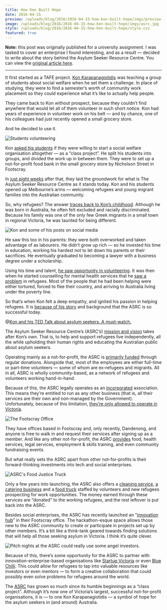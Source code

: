 ```yaml
---
title: How Kon Built Hope
date: 2016-04-15
preview: /uploads/blog/2016/2016-04-15-how-kon-built-hope/imgs/preview.jpg
image: /uploads/blog/2016/2016-04-15-how-kon-built-hope/imgs/asrc.jpg
style: /uploads/blog/2016/2016-04-15-how-kon-built-hope/style.css
featured: true
---
```


**Note:** this post was originally published for a university assignment. I was tasked to cover an enterprise I found interesting, and as a result — decided to write about the story behind the Asylum Seeker Resource Centre. You can view the [original article here](http://cjmlgrto.tumblr.com/post/142767920215/how-kon-built-hope).

---

It first started as a TAFE project. [Kon Karapanagiotidis](https://twitter.com/Kon__K) was teaching a group of students about social welfare when he set them a challenge. In place of studying, they were to find a semester’s worth of community work placement so they could experience what it’s like to actually help people.

They came back to Kon without prospect, because they couldn’t find anywhere that would let all of them volunteer in such short notice. Kon had years of experience in volunteer work on his belt — and by chance, one of his colleagues had just recently opened a small grocery store.

And he decided to use it.

![Students volunteering](/uploads/blog/2016/2016-04-15-how-kon-built-hope/imgs/students.jpg)

Kon [asked his students](https://soundcloud.com/asrc-2/kons-interview-bbc-world) if they were willing to start a social welfare organisation altogether — as a “class project”. He split his students into groups, and divided the work up in between them. They were to set up a not-for-profit food bank in the small grocery store by Nicholson Street in Footscray.

In [just eight weeks](http://rightnow.org.au/topics/asylum-seekers/interview-with-kon-karapanagiotidis/) after that, they laid the groundwork for what is The Asylum Seeker Resource Centre as it stands today. Kon and his students opened up Melbourne’s arms — welcoming refugees and young migrant families into the Australian community.

So, why refugees? The answer [traces back to Kon’s childhood]((http://www.dumbofeather.com/conversation/kon-karapanagiotidis-has-pathos/)). Although he was born in Australia, he often felt excluded and racially discriminated. Because his family was one of the only few Greek migrants in a small town in regional Victoria, he was taunted for being different.

![Kon and some of his posts on social media](/uploads/blog/2016/2016-04-15-how-kon-built-hope/imgs/kon_support.jpg)

He saw this too in his parents: they were both overworked and taken advantage of as labourers. He didn’t grow up rich — so he invested his time in education, working his hardest not to let down his parents or their sacrifices. He eventually graduated to becoming a lawyer with a business degree under a scholarship.

Using his time and talent, [he saw opportunity in volunteering](https://au.linkedin.com/in/kon-karapanagiotidis-oam-56ab5037). It was then when he started counselling for mental health services that he [saw a problem](http://www.asrc.org.au/wp-content/uploads/2013/07/MythBusterJuly2013FINAL.pdf) in refugees. Most of the people that he had been helping were either tortured, forced to flee their country, and arriving to Australia living under the poverty line.

So that’s when Kon felt a deep empathy, and ignited his passion in helping refugees. It is [because of his story](https://www.youtube.com/watch?v=oGhZwpa-H14) and background that the ASRC is so successful today.

@[Kon and his TED Talk about asylum seekers. A must-watch.](https://youtu.be/oGhZwpa-H14)

The Asylum Seeker Resource Centre’s (ASRC’s) [mission and vision](http://www.asrc.org.au/about-us/vision-value/) takes after Kon’s own. That is, to help and support refugees live independently, all the while upholding their human rights and educating the Australian public about asylum seekers.

Operating mainly as a not-for-profit, the ASRC is [primarily funded](http://www.asrc.org.au/wp-content/uploads/2013/07/ASRC-Annual-Report-low-res_reducedfilesize.pdf) through regular donations. Alongside that, most of the employees are either full-time or part-time volunteers — some of whom are ex-refugees and migrants. All in all, ASRC is wholly community-based, as a network of refugees and volunteers working hand-in-hand.

Because of this, the ASRC legally operates as an [incorporated](http://www.abr.business.gov.au/EntityTypeDescription.aspx?Id=00017) association. This means they’re entitled to run as any other business (that is, all their services are their own and non-managed by the Government). Unfortunately, because of this limitation, [they’re only allowed to operate in Victoria](http://www.asic.gov.au/for-business/starting-a-company/how-to-start-a-company/registering-not-for-profit-or-charitable-organisations/).

![The Footscray Office](/uploads/blog/2016/2016-04-15-how-kon-built-hope/imgs/asrc.jpg)

They have offices based in Footscray and, only recently, Dandenong, and anyone is free to walk in and request their services after signing up as a member. And like any other not-for-profit, the ASRC [provides](http://www.asrc.org.au/home/our-services/) food, health services, legal services, employment & skills training, and even community fundraising events.

But what really sets the ASRC apart from other not-for-profits is their forward-thinking investments into tech and social enterprises.

![ASRC's Food Justice Truck](/uploads/blog/2016/2016-04-15-how-kon-built-hope/imgs/truck.jpg)

Only a few years into launching, the ASRC also offers a [cleaning service](http://www.asset.asrc.org.au/engage/asrc-cleaning/), [a catering business](http://www.catering.asrc.org.au) and a [food truck](http://www.asrc.org.au/foodjustice/) staffed by volunteers and new refugees prospecting for work opportunities. The money earned through these services are “donated” to the working refugees, and the rest leftover is put back into the ASRC.

Besides social enterprises, the ASRC has recently launched an “[innovation hub](http://www.asrc.org.au/2015/09/02/hub-at-heart-of-change/)” in their Footscray office. The hackathon-esque space allows those new to the ASRC community to create or participate in projects set up by other members. It’s a bit like a think-tank geared towards finding solutions that will help all those seeking asylum in Victoria. I think it’s quite clever.

![Pitch nights at the ASRC could really use some angel investors.](/uploads/blog/2016/2016-04-15-how-kon-built-hope/imgs/innovation.jpg)

Because of this, there’s some opportunity for the ASRC to partner with innovation-enterprise-based organisations like [Startup Victoria](https://startupvictoria.com.au) or even [Blue Chilli](https://www.bluechilli.com). This could allow for refugees to tap into valuable resources like investors or even mentors — to form a creative collaboration that could possibly even solve problems for refugees around the world.

The [ASRC](https://www.asrc.org.au) has grown so much since its humble beginnings as a “class project”. Although it’s now one of Victoria’s largest, successful not-for-profit organisations, it is — to one Kon Karapanagiotidis — a symbol of hope for the asylum seekers in (and around) Australia.

